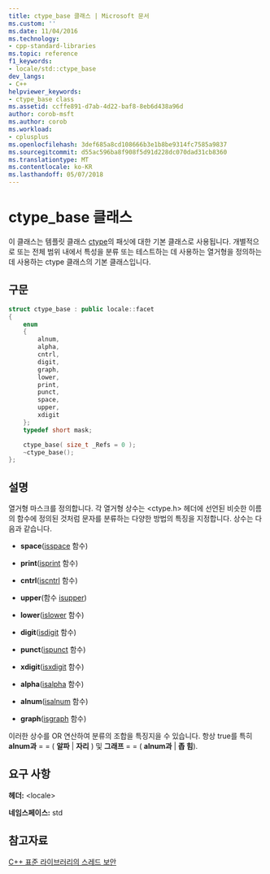 ```yaml
---
title: ctype_base 클래스 | Microsoft 문서
ms.custom: ''
ms.date: 11/04/2016
ms.technology:
- cpp-standard-libraries
ms.topic: reference
f1_keywords:
- locale/std::ctype_base
dev_langs:
- C++
helpviewer_keywords:
- ctype_base class
ms.assetid: ccffe891-d7ab-4d22-baf8-8eb6d438a96d
author: corob-msft
ms.author: corob
ms.workload:
- cplusplus
ms.openlocfilehash: 3def685a8cd108666b3e1b8be9314fc7585a9837
ms.sourcegitcommit: d55ac596ba8f908f5d91d228dc070dad31cb8360
ms.translationtype: MT
ms.contentlocale: ko-KR
ms.lasthandoff: 05/07/2018
---
```

# <a name="ctypebase-class"></a>ctype_base 클래스

이 클래스는 템플릿 클래스 [ctype](../standard-library/ctype-class.md)의 패싯에 대한 기본 클래스로 사용됩니다. 개별적으로 또는 전체 범위 내에서 특성을 분류 또는 테스트하는 데 사용하는 열거형을 정의하는 데 사용하는 ctype 클래스의 기본 클래스입니다.

## <a name="syntax"></a>구문

```cpp
struct ctype_base : public locale::facet
{
    enum
    {
        alnum,
        alpha,
        cntrl,
        digit,
        graph,
        lower,
        print,
        punct,
        space,
        upper,
        xdigit
    };
    typedef short mask;

    ctype_base( size_t _Refs = 0 );
    ~ctype_base();
};
```

## <a name="remarks"></a>설명

열거형 마스크를 정의합니다. 각 열거형 상수는 \<ctype.h> 헤더에 선언된 비슷한 이름의 함수에 정의된 것처럼 문자를 분류하는 다양한 방법의 특징을 지정합니다. 상수는 다음과 같습니다.

- **space**([isspace](../standard-library/locale-functions.md#isspace) 함수)

- **print**([isprint](../standard-library/locale-functions.md#isprint) 함수)

- **cntrl**([iscntrl](../standard-library/locale-functions.md#iscntrl) 함수)

- **upper**(함수 [isupper](../standard-library/locale-functions.md#isupper))

- **lower**([islower](../standard-library/locale-functions.md#islower) 함수)

- **digit**([isdigit](../standard-library/locale-functions.md#isdigit) 함수)

- **punct**([ispunct](../standard-library/locale-functions.md#ispunct) 함수)

- **xdigit**([isxdigit](../standard-library/locale-functions.md#isxdigit) 함수)

- **alpha**([isalpha](../standard-library/locale-functions.md#isalpha) 함수)

- **alnum**([isalnum](../standard-library/locale-functions.md#isalnum) 함수)

- **graph**([isgraph](../standard-library/locale-functions.md#isgraph) 함수)

이러한 상수를 OR 연산하여 분류의 조합을 특징지을 수 있습니다. 항상 true를 특히 **alnum과** = = ( **알파** &#124; **자리** \) 및 **그래프** \= \= \( **alnum과** &#124; **좁 힘**).

## <a name="requirements"></a>요구 사항

**헤더:** \<locale>

**네임스페이스:** std

## <a name="see-also"></a>참고자료

[C++ 표준 라이브러리의 스레드 보안](../standard-library/thread-safety-in-the-cpp-standard-library.md)<br/>
